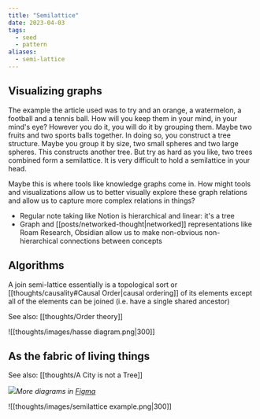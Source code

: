 ```yaml
---
title: "Semilattice"
date: 2023-04-03
tags:
  - seed
  - pattern
aliases:
  - semi-lattice
---
```


## Visualizing graphs

The example the article used was to try and an orange, a watermelon, a football and a tennis ball. How will you keep them in your mind, in your mind's eye? However you do it, you will do it by grouping them. Maybe two fruits and two sports balls together. In doing so, you construct a tree structure. Maybe you group it by size, two small spheres and two large spheres. This constructs another tree. But try as hard as you like, two trees combined form a semilattice. It is very difficult to hold a semilattice in your head.

Maybe this is where tools like knowledge graphs come in. How might tools and visualizations allow us to better visually explore these graph relations and allow us to capture more complex relations in things?

- Regular note taking like Notion is hierarchical and linear: it's a tree
- Graph and [[posts/networked-thought|networked]] representations like Roam Research, Obsidian allow us to make non-obvious non-hierarchical connections between concepts

## Algorithms

A join semi-lattice essentially is a topological sort or [[thoughts/causality#Causal Order|causal ordering]] of its elements except all of the elements can be joined (i.e. have a single shared ancestor)

See also: [[thoughts/Order theory]]

![[thoughts/images/hasse diagram.png|300]]

## As the fabric of living things

See also: [[thoughts/A City is not a Tree]]

![](thoughts/images/semilattice.png)_More diagrams in [Figma](<https://www.figma.com/file/eFPS114umxiV44LgL82UUb/Christopher-Alexander's-Semilattice-from-A-City-is-Not-a-Tree-(Community)?node-id=0%3A1>)_

![[thoughts/images/semilattice example.png|300]]
